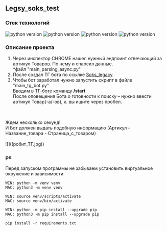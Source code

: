 ## Legsy_soks_test

### Стек технологий
![python version](https://img.shields.io/badge/Python-3.9-yellowgreen) 
![python version](https://img.shields.io/badge/aiogram-2.23.1-yellowgreen) 
![python version](https://img.shields.io/badge/aiohttp-3.8.3-yellowgreen) 
![python version](https://img.shields.io/badge/async--timeout-4.0.2-yellowgreen) 


### Описание проекта
1. Через инспектор CHROME нашел нужный эндпоинт отвечающий за артикул Товаров. По нему и спарсил данные.
<br>*файл "main_parsing_async.py"
2. После создал ТГ бота по ссылке <a href="https://t.me/Soks_legacy_bot">Soks_legacy</a> 
3. Чтобы бот заработал нужно запустить скрипт в файле "main_tg_bot.py"<br>
Вводим в <a href="https://t.me/Soks_legacy_bot">ТГ-боте</a> команду **/start** 
<br>После оповещения Бота о готовности к поиску – нужно ввести артикул Товар(-а/-ов), к. вы ищите через пробел.
<br>
<br>Ждем несколько секунд! 
<br>И Бот должен выдать подобную информацию (Артикул - Название_товара - Страница_с_товаром)
<br><br>
![]((робит_ТГ.jpg))


### ps
Перед запуском программы не забываем установить виртуальное окружение и зависимости
```
WIN: python -m venv venv
MAC: python3 -m venv venv

WIN: source venv/scripts/activate
MAC: source venv/bin/activate

WIN: python -m pip install --upgrade pip
MAC: python3 -m pip install --upgrade pip

pip install -r requirements.txt
```
